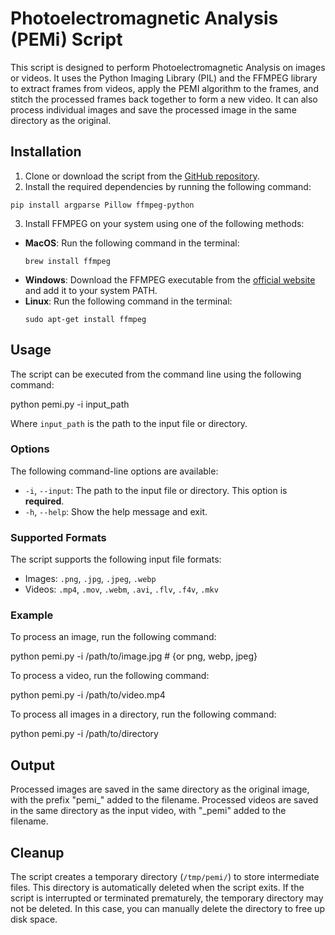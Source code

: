 # Photoelectromagnetic Analysis (PEMi) Script

This script is designed to perform Photoelectromagnetic Analysis on images or videos. It uses the Python Imaging Library (PIL) and the FFMPEG library to extract frames from videos, apply the PEMI algorithm to the frames, and stitch the processed frames back together to form a new video. It can also process individual images and save the processed image in the same directory as the original.

## Installation

1. Clone or download the script from the [GitHub repository](https://github.com).
2. Install the required dependencies by running the following command:

  ```
pip install argparse Pillow ffmpeg-python
  ```
3. Install FFMPEG on your system using one of the following methods:
- **MacOS**: Run the following command in the terminal:
  ```
  brew install ffmpeg
  ```
- **Windows**: Download the FFMPEG executable from the [official website](https://ffmpeg.org/download.html#build-windows) and add it to your system PATH.
- **Linux**: Run the following command in the terminal:
  ```
  sudo apt-get install ffmpeg
  ```

## Usage

The script can be executed from the command line using the following command:

python pemi.py -i input_path


Where `input_path` is the path to the input file or directory.

### Options

The following command-line options are available:

- `-i`, `--input`: The path to the input file or directory. This option is **required**.
- `-h`, `--help`: Show the help message and exit.

### Supported Formats

The script supports the following input file formats:

- Images: `.png`, `.jpg`, `.jpeg`, `.webp`
- Videos: `.mp4`, `.mov`, `.webm`, `.avi`, `.flv`, `.f4v`, `.mkv`

### Example

To process an image, run the following command:

python pemi.py -i /path/to/image.jpg # {or png, webp, jpeg}

To process a video, run the following command:

python pemi.py -i /path/to/video.mp4

To process all images in a directory, run the following command:

python pemi.py -i /path/to/directory

## Output

Processed images are saved in the same directory as the original image, with the prefix "pemi_" added to the filename. Processed videos are saved in the same directory as the input video, with "_pemi" added to the filename. 

## Cleanup

The script creates a temporary directory (`/tmp/pemi/`) to store intermediate files. This directory is automatically deleted when the script exits. If the script is interrupted or terminated prematurely, the temporary directory may not be deleted. In this case, you can manually delete the directory to free up disk space.
